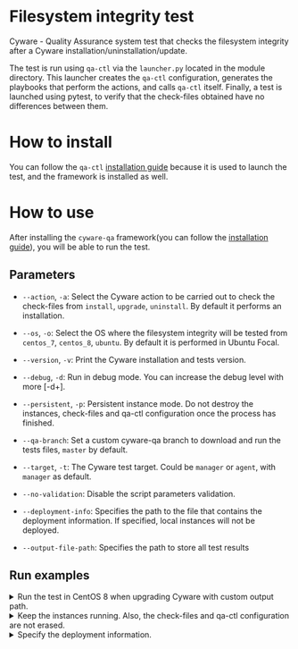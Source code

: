 # Filesystem integrity test
Cyware - Quality Assurance system test that checks the filesystem integrity after a Cyware installation/uninstallation/update.

The test is run using `qa-ctl` via the `launcher.py` located in the module directory. This launcher creates the `qa-ctl`
configuration, generates the playbooks that perform the actions, and calls `qa-ctl` itself. Finally, a test is launched
using pytest, to verify that the check-files obtained have no differences between them.   

# How to install

You can follow the `qa-ctl` [installation guide](https://github.com/cyware/cyware-qa/wiki/QACTL-tool-installation-guide)
because it is used to launch the test, and the framework is installed as well.

# How to use

After installing the `cyware-qa` framework(you can follow the [installation guide](#how-to-install)), you will be able to run the test.

## Parameters

- `--action`, `-a`: Select the Cyware action to be carried out to check the check-files from `install`, `upgrade`, `uninstall`.
    By default it performs an installation.

- `--os`, `-o`: Select the OS where the filesystem integrity will be tested from `centos_7`, `centos_8`, `ubuntu`.
    By default it is performed in Ubuntu Focal.

- `--version`, `-v`: Print the Cyware installation and tests version.

- `--debug`, `-d`: Run in debug mode. You can increase the debug level with more [-d+].

- `--persistent`, `-p`: Persistent instance mode. Do not destroy the instances, check-files and qa-ctl configuration
    once the process has finished.

- `--qa-branch`: Set a custom cyware-qa branch to download and run the tests files, `master` by default.

- `--target`, `-t`: The Cyware test target. Could be `manager` or `agent`, with `manager` as default.

- `--no-validation`: Disable the script parameters validation.

- `--deployment-info`: Specifies the path to the file that contains the deployment information. If specified, local instances will not be deployed.

- `--output-file-path`: Specifies the path to store all test results


## Run examples

<details>
<summary>Run the test in CentOS 8 when upgrading Cyware with custom output path.</summary>

```bash
python3 launcher.py -o centos_8 -a upgrade --output-file-path /tmp/syscheck/ubuntu/uninstall 
```

</details>

<details>
<summary>Keep the instances running. Also, the check-files and qa-ctl configuration are not erased.</summary>

```bash
python3 launcher.py -p
```

</details>

<details>
<summary>Specify the deployment information.</summary>

```bash
python3 launcher.py --deployment-info /tmp/cyware_check_files/check_files_config_1641812606_893604.yaml
```

</details>